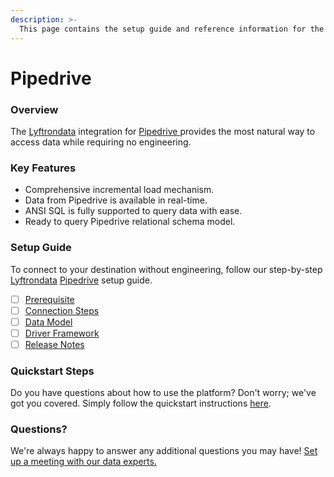 ```yaml
---
description: >-
  This page contains the setup guide and reference information for the Pipedrive source connector.
---
```


# Pipedrive

### Overview

The [Lyftrondata](https://www.lyftrondata.com/) integration for [Pipedrive](https://www.lyftrondata.com/integration/pipedrive/)[ ](https://www.lyftrondata.com/integration/pipedrive/)provides the most natural way to access data while requiring no engineering.

### Key Features

* Comprehensive incremental load mechanism.
* Data from Pipedrive is available in real-time.&#x20;
* ANSI SQL is fully supported to query data with ease.
* Ready to query Pipedrive relational schema model.

### Setup Guide

To connect to your destination without engineering, follow our step-by-step [Lyftrondata](https://www.lyftrondata.com/)  [Pipedrive](https://www.lyftrondata.com/integration/pipedrive/) setup guide.

* [ ] [Prerequisite](../../sales-analytics/pipedrive/prerequisite.md)
* [ ] [Connection Steps](../../sales-analytics/pipedrive/connection-steps.md)
* [ ] [Data Model](../../sales-analytics/pipedrive/data-model/)
* [ ] [Driver Framework](../../sales-analytics/pipedrive/driver-framework/)
* [ ] [Release Notes](../../sales-analytics/pipedrive/release-notes.md)

### Quickstart Steps

Do you have questions about how to use the platform? Don't worry; we've got you covered. Simply follow the quickstart instructions [here](../../../quickstart-steps.md).

### Questions? <a href="#questions" id="questions"></a>

We're always happy to answer any additional questions you may have! [Set up a meeting with our data experts.](https://www.lyftrondata.com/book-a-meeting/)

